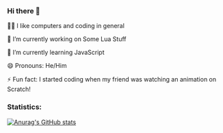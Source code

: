 ### Hi there 👋

👨‍💻 I like computers and coding in general

🔭 I’m currently working on Some Lua Stuff

🌱 I’m currently learning JavaScript

😄 Pronouns: He/Him

⚡ Fun fact: I started coding when my friend was watching an animation on Scratch!

### Statistics:

[![Anurag's GitHub stats](https://github-readme-stats.vercel.app/api?username=Basic8)](https://github.com/anuraghazra/github-readme-stats)

